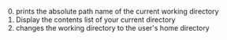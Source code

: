 0. prints the absolute path name of the current working directory
1. Display the contents list of your current directory
2. changes the working directory to the user's home directory
